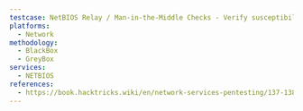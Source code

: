 ```yaml
---
testcase: NetBIOS Relay / Man-in-the-Middle Checks - Verify susceptibility to relay attacks by capturing and relaying connections on ports 137-139
platforms: 
  - Network
methodology: 
  - BlackBox
  - GreyBox
services:
  - NETBIOS
references:
  - https://book.hacktricks.wiki/en/network-services-pentesting/137-138-139-pentesting-netbios.html
---
```

